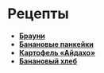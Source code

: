 # Рецепты

- [**Брауни**](https://eda.ru/recepty/vypechka-deserty/brauni-brownie-20955)
- [**Банановые панкейки**](https://eda.ru/recepty/zavtraki/bananovie-pankejki-35975) 
- [**Картофель «Айдахо»**](https://eda.ru/recepty/osnovnye-blyuda/kartofel-ajdaho-30625)
- [**Банановый хлеб**](https://eda.ru/recepty/vypechka-deserty/bananovyy-hleb-104302)
